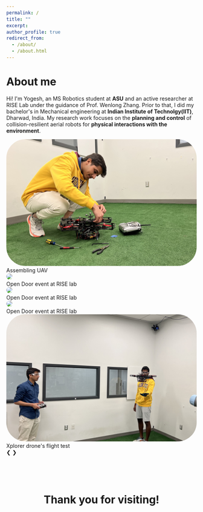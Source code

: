 ```yaml
---
permalink: /
title: ""
excerpt: 
author_profile: true
redirect_from: 
  - /about/
  - /about.html
---
```

# About me

Hi! 
I'm Yogesh, an MS Robotics student at **ASU** and an active researcher at RISE Lab under the guidance of Prof. Wenlong Zhang. Prior to that, I did my bachelor's in Mechanical engineering at **Indian Institute of Technolgy(IIT)**, Dharwad, India. My research work focuses on the **planning and control** of collision-resilient aerial robots for **physical interactions with the environment**.

<div class="slideshow-container">
  <!-- Full-width images with number and caption text -->
  <div class="mySlides fade">
    <img src="/images/droneMe.jpg" style="border-radius:50px" >
    <div class="text"> 
      <span> Assembling UAV </span>
    </div>
  </div>
  <div class="mySlides fade">
    <img src="/images/OpenDoor1.JPG" style="border-radius:50px"  >
    <div class="text"> 
      <span> Open Door event at RISE lab </span>
    </div>
  </div>
  <div class="mySlides fade">
    <img src="/images/OpenDoor2.JPG" style="border-radius:50px"  >
    <div class="text"> 
      <span> Open Door event at RISE lab</span>
    </div>
  </div>
  <div class="mySlides fade">
    <img src="/images/OpenDoor3.JPG" style="border-radius:50px"  >
    <div class="text"> 
      <span> Open Door event at RISE lab </span>
    </div>
  </div>
  <div class="mySlides fade">
    <img src="/images/meflying.jpg" style="border-radius:50px"  >
    <div class="text"> 
      <span>Xplorer drone's flight test</span>
    </div>
  </div>
  <!-- Next and previous buttons -->
  <a class="prev" onclick="plusSlides(-1)"> &#10094;</a>
  <a class="next" onclick="plusSlides(1)"> &#10095;</a>
 </div>
 <!-- The dots/circles-->
 <div style="text-align:center">
  <span class="dot" onclick="currentSlide(1)"></span>
  <span class="dot" onclick="currentSlide(2)"></span>
  <span class="dot" onclick="currentSlide(3)"></span>
  <span class="dot" onclick="currentSlide(4)"></span>
  <span class="dot" onclick="currentSlide(5)"></span>
 </div>


<h1 style="text-align:center; margin-top: 100px;"> Thank you for visiting! </h1>
<body>
<script type="text/javascript" src="//rf.revolvermaps.com/0/0/6.js?i=5om7roa650z&amp;m=7&amp;c=e63100&amp;cr1=ffffff&amp;f=arial&amp;l=0&amp;bv=90&amp;lx=-420&amp;ly=420&amp;hi=20&amp;he=7&amp;hc=a8ddff&amp;rs=80" async="async"></script>
</body>


